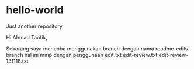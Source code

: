 # hello-world
Just another repository

Hi Ahmad Taufik,

Sekarang saya mencoba menggunakan branch dengan nama readme-edits branch hal ini mirip dengan penggunaan
edit.txt
edit-review.txt
edit-review-131118.txt
